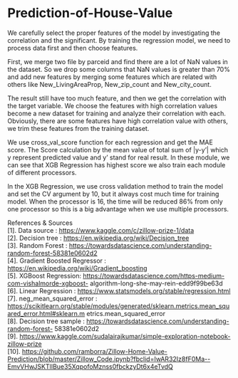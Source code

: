 # Prediction-of-House-Value
We carefully select the proper features of the model by investigating the correlation and the significant. By training the regression model, we need to process data first and then choose features.

First, we merge two file by parceid and find there are a lot of NaN values in the dataset. So we drop some columns that NaN values is greater than 70% and add new features by merging some features which are related with others like New_LivingAreaProp, New_zip_count and New_city_count.

The result still have too much feature, and then we get the correlation with the target variable. We choose the features with high correlation values become a new dataset for training and analyze their correlation with each. Obviously, there are some features have high correlation value with others, we trim these features from the training dataset.

We use cross_val_score function for each regression and get the MAE score. The Score calculation by the mean value of total sum of |y-y’| which y represent predicted value and y’ stand for real result. In these module, we can see that XGB Regression has highest score we also train each module of different processors.

In the XGB Regression, we use cross validation method to train the model and set the CV argument by 10, but it always cost much time for training model. When the processor is 16, the time will be reduced 86% from only one processor so this is a big advantage when we use multiple processors.

References & Sources                                                                                                         
[1]. Data source : https://www.kaggle.com/c/zillow-prize-1/data                                                             
[2]. Decision tree : https://en.wikipedia.org/wiki/Decision_tree                                                             
[3]. Random Forest : https://towardsdatascience.com/understanding-random-forest-58381e0602d2                                 
[4]. Gradient Boosted Regressor : https://en.wikipedia.org/wiki/Gradient_boosting                                           
[5]. XGBoost Regression: https://towardsdatascience.com/https-medium-com-vishalmorde-xgboost- algorithm-long-she-may-rein-edd9f99be63d                                                                                                                 
[6]. Linear Regression : https://www.statsmodels.org/stable/regression.html                                                 
[7]. neg_mean_squared_error : https://scikitlearn.org/stable/modules/generated/sklearn.metrics.mean_squared_error.html#sklearn.m etrics.mean_squared_error  
[8]. Decision tree sample : https://towardsdatascience.com/understanding-random-forest- 58381e0602d2                         
[9]. https://www.kaggle.com/sudalairajkumar/simple-exploration-notebook-zillow-prize                                         
[10]. https://github.com/ramborra/Zillow-Home-Value-Prediction/blob/master/Zillow_Code.ipynb?fbclid=IwAR32Iz8fF0Ma--EmvVHwJSKTlIBue35XqpofoMznss0fbckzyDt6x4eTvdQ
